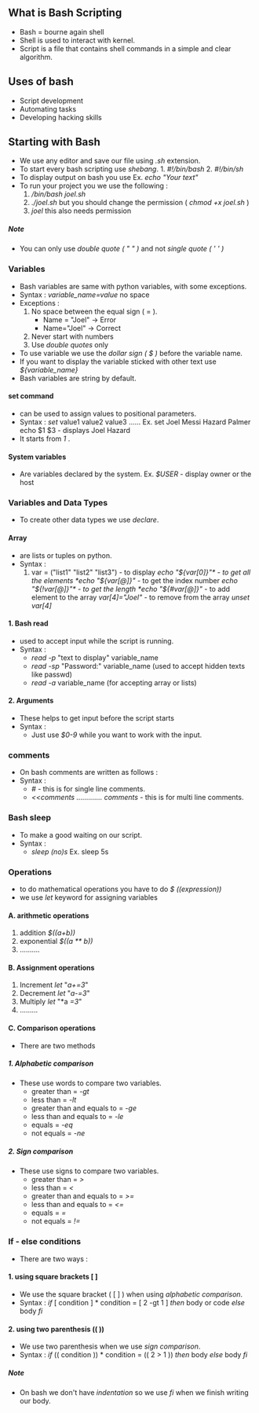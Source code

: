 ## What is Bash Scripting

- Bash = bourne again shell
- Shell is used to interact with kernel.
- Script is a file that contains shell commands in a simple and clear algorithm.

## Uses of bash

- Script development
- Automating tasks
- Developing hacking skills

## Starting with Bash

- We use any editor and save our file using *.sh*  extension.
- To start every bash scripting use *shebang*.
        1. *#!/bin/bash* 
        2. *#!/bin/sh* 
- To display output on bash you use 
     Ex.  *echo  "Your text"* 
- To run your project you we use the following :
     1. */bin/bash  joel.sh* 
     2. *./joel.sh*   but you should change the permission ( *chmod +x  joel.sh* )
     3. *joel*     this also needs permission
##### Note
- You can only use *double quote ( " " )* and not *single quote ( ' ' )*

### Variables
- Bash variables are same with python variables, with some exceptions.
- Syntax :    *variable_name=value*         no space
- Exceptions :
     1. No space between the equal sign ( = ).
         - Name = "Joel"    -> Error
         - Name="Joel"      -> Correct
     2. Never start with numbers
     3. Use *double quotes* only
- To use variable we use the *dollar sign ( $ )* before the variable name.
- If you want to display the variable sticked with other text use *${variable_name}* 
- Bash variables are string by default.

#### set command
- can be used to assign values to positional parameters.
- Syntax :   *set*  value1 value2 value3 ......
     Ex.    set   Joel  Messi  Hazard   Palmer 
          echo $1 $3                   - displays  Joel   Hazard 
- It starts from *1* .

#### System variables
- Are variables declared by the system.
     Ex.  *$USER*    - display owner or the host

### Variables and Data Types
- To create other data types we use *declare*. 

#### Array
- are lists or tuples on python.
- Syntax :   
     1.   var = ("list1" "list2" "list3")
        -    to display    *echo "${var[0]}"* 
        -    to get all the elements    *echo  "${var[@]}"* 
        -    to get the index number    *echo  "${!var[@]}"* 
        -    to get the length       *echo  "${#var[@]}"*
        -    to add element to the array   *var[4]="Joel"* 
        -    to remove from the array    *unset var[4]* 



#### 1. Bash read
- used to accept input while the script is running.
- Syntax :  
     - *read  -p*  "text to display" variable_name
     - *read  -sp*  "Password:"  variable_name     (used to accept hidden texts like passwd)
     - *read  -a*   variable_name      (for accepting array or lists)

#### 2. Arguments
- These helps to get input before the script starts
- Syntax : 
     - Just use *$0-9* while you want to work with the input.

### comments
- On bash comments are written as follows :
- Syntax : 
     - *#*  - this is for single line comments.
     - *<<comments ............. comments* - this is for multi line comments.

### Bash sleep
- To make a good waiting on our script.
- Syntax : 
     - *sleep  (no)s*          Ex.  sleep 5s


### Operations
- to do mathematical operations you have to do *$ ((expression))* 
- we use *let* keyword for assigning variables

#### A. arithmetic operations
1. addition *$((a+b))* 
2. exponential *$((a ** b))*
3. ..........

#### B. Assignment operations
1. Increment *let* "*a+=3*"
2. Decrement *let* "*a-=3*"
3. Multiply  *let* "*a *=3*"
4.  .........

#### C. Comparison operations
- There are two methods 

##### 1. Alphabetic comparison
- These use words to compare two variables.
     -  greater than  =  *-gt*
     -  less than  =   *-lt*
     -  greater than and equals to  =  *-ge*
     -  less than and equals to   =  *-le* 
     -  equals   =   *-eq* 
     -  not equals   =    *-ne* 

##### 2. Sign comparison
- These use signs to compare two variables.
     -  greater than   =    *>* 
     -  less than     =    *<*
     -  greater than and equals to    =     *>=* 
     -  less than and equals to    =      *<=* 
     -  equals      =     *=* 
     -  not equals     =     *!=* 

### If - else conditions
- There are two ways : 

#### 1. using square brackets [ ]
- We use the square bracket ( [ ] ) when using *alphabetic comparison*.
- Syntax : 
         *if*  [ condition ]            * condition = [ 2 -gt 1 ]
         *then* 
         body or code 
         *else* 
         body
         *fi*


#### 2. using two parenthesis (( ))
- We use two parenthesis when we use *sign comparison*.
- Syntax : 
         *if*  (( condition ))            * condition  =  (( 2 > 1 )) 
         *then* 
         body
         *else*
         body
         *fi*  

##### Note
- On bash we don't have *indentation* so we use *fi* when we finish writing our body.